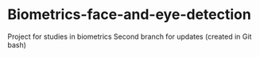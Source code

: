 # Biometrics-face-and-eye-detection
Project for studies in biometrics
Second branch for updates (created in Git bash)
